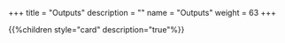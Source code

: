 +++
title = "Outputs"
description = ""
name = "Outputs"
weight = 63
+++

{{%children style="card" description="true"%}}